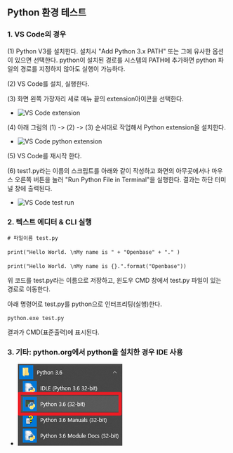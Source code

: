 ## Python 환경 테스트

### 1. VS Code의 경우

(1) Python V3를 설치한다. 설치시 "Add Python 3.x PATH" 또는 그에 유사한 옵션이 있으면 선택한다. python이 설치된 경로를 시스템의 PATH에 추가하면 python 파일의 경로를 지정하지 않아도 실행이 가능하다.

(2) VS Code를 설치, 실행한다.

(3) 화면 왼쪽 가장자리 세로 메뉴 끝의 extension아이콘을 선택한다. 

* ![VS Code extension](https://secuwave.github.io/pylearn/01/files/vscode_extension.png)

(4) 아래 그림의 (1) -> (2) -> (3) 순서대로 작업해서 Python extension을 설치한다.

* ![VS Code python extension](https://secuwave.github.io/pylearn/01/files/vscode_python_extension_install.png)

(5) VS Code를 재시작 한다.

(6) test1.py라는 이름의 스크립트를 아래와 같이 작성하고 화면의 아무곳에서나 마우스 오른쪽 버튼을 눌러 "Run Python File in Terminal"을 실행한다. 결과는 하단 터미널 창에 출력된다.
* ![VS Code test run](https://secuwave.github.io/secure3/learn_script/02/vscode_python_testrune.png)

### 2. 텍스트 에디터 & CLI 실행

```
# 파일이름 test.py

print("Hello World. \nMy name is " + "Openbase" + "." )

print("Hello World. \nMy name is {}.".format("Openbase"))

```

위 코드를 test.py라는 이름으로 저장하고, 윈도우 CMD 창에서 test.py 파일이 있는 경로로 이동한다.

아래 명령어로 test.py를 python으로 인터프리팅(실행)한다.

```
python.exe test.py
```

결과가 CMD(표준출력)에 표시된다.


### 3. 기타: python.org에서 python을 설치한 경우 IDE 사용

* ![python.org IDE](./files/pythonorg_ide.png)

